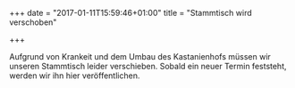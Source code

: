 +++
date = "2017-01-11T15:59:46+01:00"
title = "Stammtisch wird verschoben"

+++

Aufgrund von Krankeit und dem Umbau des Kastanienhofs müssen wir unseren Stammtisch leider verschieben. Sobald ein neuer Termin feststeht, werden wir ihn hier veröffentlichen.
